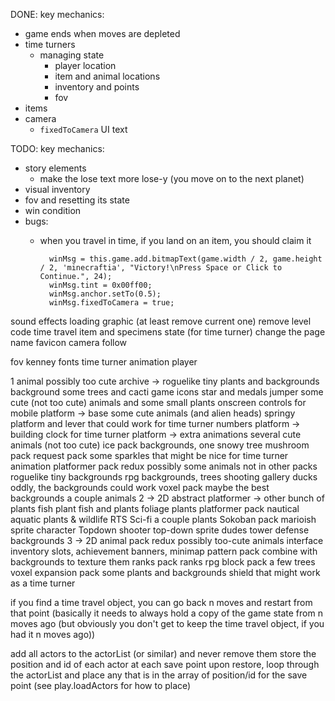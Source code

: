 DONE:
key mechanics:
* game ends when moves are depleted
* time turners
  * managing state
    * player location
    * item and animal locations
    * inventory and points
    * fov
* items
* camera
  * `fixedToCamera` UI text

TODO:
key mechanics:
* story elements
  * make the lose text more lose-y (you move on to the next planet)
* visual inventory
* fov and resetting its state
* win condition
* bugs:
  * when you travel in time, if you land on an item, you should claim it


          winMsg = this.game.add.bitmapText(game.width / 2, game.height / 2, 'minecraftia', "Victory!\nPress Space or Click to Continue.", 24);
          winMsg.tint = 0x00ff00;
          winMsg.anchor.setTo(0.5);
          winMsg.fixedToCamera = true;


sound effects
loading graphic (at least remove current one)
remove level code
time travel item and specimens
state (for time turner)
change the page name
favicon
camera follow

fov
kenney fonts
time turner animation
player

1
  animal
    possibly too cute
  archive -> roguelike
    tiny plants and backgrounds
  background
    some trees and cacti
  game icons
    star and medals
  jumper
    some cute (not too cute) animals and some small plants
  onscreen controls
    for mobile
  platform -> base
    some cute animals (and alien heads)
    springy platform and lever that could work for time turner
    numbers
  platform -> building
    clock for time turner
  platform -> extra animations
    several cute animals (not too cute)
  ice pack
    backgrounds, one snowy tree
  mushroom pack
  request pack
    some sparkles that might be nice for time turner animation
  platformer pack redux
    possibly some animals not in other packs
  roguelike
    tiny backgrounds
  rpg
    backgrounds, trees
  shooting gallery
    ducks
    oddly, the backgrounds could work
  voxel pack
    maybe the best backgrounds
    a couple animals
2 -> 2D
  abstract platformer -> other
    bunch of plants
  fish plant
    fish and plants
  foliage
    plants
  platformer pack nautical
    aquatic plants & wildlife
  RTS Sci-fi
    a couple plants
  Sokoban pack
    marioish sprite character
  Topdown shooter
    top-down sprite dudes
  tower defense
    backgrounds
3 -> 2D
  animal pack redux
    possibly too-cute animals
  interface
    inventory slots, achievement banners, minimap
  pattern pack
    combine with backgrounds to texture them
  ranks pack
    ranks
  rpg block pack
    a few trees
  voxel expansion pack
    some plants and backgrounds
    shield that might work as a time turner


if you find a time travel object, you can go back n moves and restart from that point (basically it needs to always hold a copy of the game state from n moves ago (but obviously you don't get to keep the time travel object, if you had it n moves ago))


add all actors to the actorList (or similar) and never remove them
store the position and id of each actor at each save point
upon restore, loop through the actorList and place any that is in the array of position/id for the save point
  (see play.loadActors for how to place)
